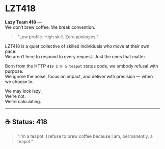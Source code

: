 # LZT418

**Lazy Team 418** —  
We don’t brew coffee. We break convention.

> "Low profile. High skill. Zero apologies."

LZT418 is a quiet collective of skilled individuals who move at their own pace.  
We aren’t here to respond to every request. Just the ones that matter.

Born from the HTTP `418 I'm a teapot` status code, we embody refusal with purpose.  
We ignore the noise, focus on impact, and deliver with precision — when we choose to.

We may look lazy.  
We’re not.  
We’re calculating.

---

## ☕ Status: 418
> "I'm a teapot. I refuse to brew coffee because I am, permanently, a teapot."
